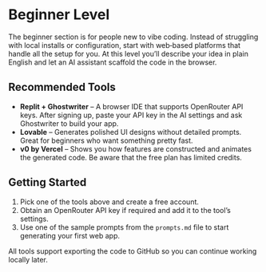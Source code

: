 # Beginner Level

The beginner section is for people new to vibe coding.  Instead of struggling with local installs or configuration, start with web‑based platforms that handle all the setup for you.  At this level you’ll describe your idea in plain English and let an AI assistant scaffold the code in the browser.

## Recommended Tools

* **Replit + Ghostwriter** – A browser IDE that supports OpenRouter API keys.  After signing up, paste your API key in the AI settings and ask Ghostwriter to build your app.
* **Lovable** – Generates polished UI designs without detailed prompts.  Great for beginners who want something pretty fast.
* **v0 by Vercel** – Shows you how features are constructed and animates the generated code.  Be aware that the free plan has limited credits.

## Getting Started

1. Pick one of the tools above and create a free account.
2. Obtain an OpenRouter API key if required and add it to the tool’s settings.
3. Use one of the sample prompts from the `prompts.md` file to start generating your first web app.

All tools support exporting the code to GitHub so you can continue working locally later.
